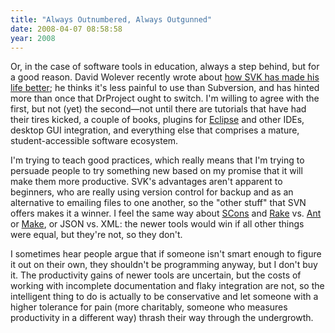 ```yaml
---
title: "Always Outnumbered, Always Outgunned"
date: 2008-04-07 08:58:58
year: 2008
---
```

Or, in the case of software tools in education, always a step behind, but for a good reason. David Wolever recently wrote about <a href="http://blog.codekills.net/archives/35-How-SVK-has-made-my-life-happy.html">how SVK has made his life better</a>; he thinks it's less painful to use than Subversion, and has hinted more than once that DrProject ought to switch. I'm willing to agree with the first, but not (yet) the second—not until there are tutorials that have had their tires kicked, a couple of books, plugins for <a href="http://www.eclipse.org">Eclipse</a> and other IDEs, desktop GUI integration, and everything else that comprises a mature, student-accessible software ecosystem.

I'm trying to teach good practices, which really means that I'm trying to persuade people to try something new based on my promise that it will make them more productive.  SVK's advantages aren't apparent to beginners, who are really using version control for backup and as an alternative to emailing files to one another, so the "other stuff" that SVN offers makes it a winner.  I feel the same way about <a href="http://www.scons.org">SCons</a> and <a href="http://rake.rubyforge.org/">Rake</a> vs. <a href="http://ant.apache.org/">Ant</a> or <a href="http://www.gnu.org/software/make/">Make</a>, or JSON vs. XML: the newer tools would win if all other things were equal, but they're not, so they don't.

I sometimes hear people argue that if someone isn't smart enough to figure it out on their own, they shouldn't be programming anyway, but I don't buy it. The productivity gains of newer tools are uncertain, but the costs of working with incomplete documentation and flaky integration are not, so the intelligent thing to do is actually to be conservative and let someone with a higher tolerance for pain (more charitably, someone who measures productivity in a different way) thrash their way through the undergrowth.
